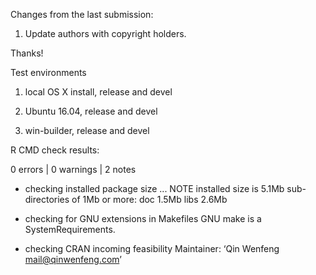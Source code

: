 Changes from the last submission:

1. Update authors with copyright holders.

Thanks!

Test environments

1. local OS X install, release and devel

2. Ubuntu 16.04, release and devel

3. win-builder, release and devel

R CMD check results:

0 errors | 0 warnings | 2 notes

* checking installed package size ... NOTE
  installed size is  5.1Mb
  sub-directories of 1Mb or more:
    doc    1.5Mb
    libs   2.6Mb

* checking for GNU extensions in Makefiles
  GNU make is a SystemRequirements.

* checking CRAN incoming feasibility
  Maintainer: ‘Qin Wenfeng <mail@qinwenfeng.com>’

